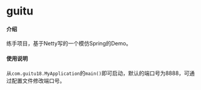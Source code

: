 # guitu

#### 介绍
练手项目，基于Netty写的一个模仿Spring的Demo。

#### 使用说明
从`com.guitu18.MyApplication`的`main()`即可启动，默认的端口号为8888，可通过配置文件修改端口号。
